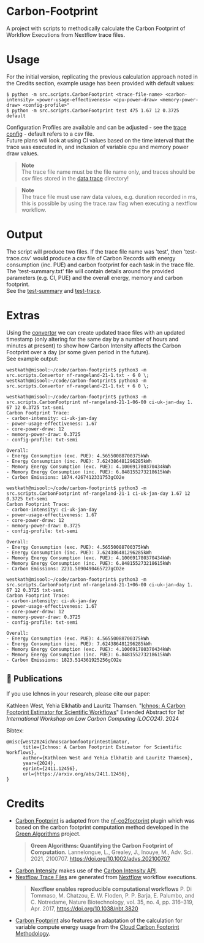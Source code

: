 # Carbon-Footprint
A project with scripts to methodically calculate the Carbon Footprint of Workflow Executions from Nextflow trace files.

# Usage
For the initial version, replicating the previous calculation approach noted in the Credits section, example usage has been provided with default values:
```
$ python -m src.scripts.CarbonFootprint <trace-file-name> <carbon-intensity> <power-usage-effectiveness> <cpu-power-draw> <memory-power-draw> <config-profile>"  
$ python -m src.scripts.CarbonFootprint test 475 1.67 12 0.3725 default
```    
Configuration Profiles are available and can be adjusted - see the [trace config](config/trace.conf) - default refers to a csv file.   
Future plans will look at using CI values based on the time interval that the trace was executed in, and inclusion of variable cpu and memory power draw values. 

> **Note**  
> The trace file name must be the file name only, and traces should be csv files stored in the [data trace](data/trace/) directory!

> **Note**  
> The trace file must use raw data values, e.g. duration recorded in ms, this is possible by using the trace.raw flag when executing a nextflow workflow. 

# Output
The script will produce two files. If the trace file name was 'test', then 'test-trace.csv' would produce a csv file of Carbon Records with energy consumption (inc. PUE) and carbon footprint for each task in the trace file. The 'test-summary.txt' file will contain details around the provided parameters (e.g. CI, PUE) and the overall energy, memory and carbon footprint.     
See the [test-summary](output/test-summary.txt) and [test-trace](output/test-trace.csv). 

# Extras
Using the [convertor](src/scripts/Convertor.py) we can create updated trace files with an updated timestamp (only altering for the same day by a number of hours and minutes at present) to show how Carbon Intensity affects the Carbon Footprint over a day (or some given period in the future).   
See example output:
```
westkath@misool:~/code/carbon-footprint$ python3 -m src.scripts.Convertor nf-rangeland-21-1.txt - 6 0 \;
westkath@misool:~/code/carbon-footprint$ python3 -m src.scripts.Convertor nf-rangeland-21-1.txt + 6 0 \;

westkath@misool:~/code/carbon-footprint$ python3 -m src.scripts.CarbonFootprint nf-rangeland-21-1-06-00 ci-uk-jan-day 1.
67 12 0.3725 txt-semi
Carbon Footprint Trace:
- carbon-intensity: ci-uk-jan-day
- power-usage-effectiveness: 1.67
- core-power-draw: 12
- memory-power-draw: 0.3725
- config-profile: txt-semi

Overall:
- Energy Consumption (exc. PUE): 4.56550088700375kWh
- Energy Consumption (inc. PUE): 7.624386481296285kWh
- Memory Energy Consumption (exc. PUE): 4.100691780370434kWh
- Memory Energy Consumption (inc. PUE): 6.848155273218615kWh
- Carbon Emissions: 1874.4267412331753gCO2e

westkath@misool:~/code/carbon-footprint$ python3 -m src.scripts.CarbonFootprint nf-rangeland-21-1 ci-uk-jan-day 1.67 12
0.3725 txt-semi
Carbon Footprint Trace:
- carbon-intensity: ci-uk-jan-day
- power-usage-effectiveness: 1.67
- core-power-draw: 12
- memory-power-draw: 0.3725
- config-profile: txt-semi

Overall:
- Energy Consumption (exc. PUE): 4.56550088700375kWh
- Energy Consumption (inc. PUE): 7.624386481296285kWh
- Memory Energy Consumption (exc. PUE): 4.100691780370434kWh
- Memory Energy Consumption (inc. PUE): 6.848155273218615kWh
- Carbon Emissions: 2231.5090490465727gCO2e

westkath@misool:~/code/carbon-footprint$ python3 -m src.scripts.CarbonFootprint nf-rangeland-21-1+06-00 ci-uk-jan-day 1.
67 12 0.3725 txt-semi
Carbon Footprint Trace:
- carbon-intensity: ci-uk-jan-day
- power-usage-effectiveness: 1.67
- core-power-draw: 12
- memory-power-draw: 0.3725
- config-profile: txt-semi

Overall:
- Energy Consumption (exc. PUE): 4.56550088700375kWh
- Energy Consumption (inc. PUE): 7.624386481296285kWh
- Memory Energy Consumption (exc. PUE): 4.100691780370434kWh
- Memory Energy Consumption (inc. PUE): 6.848155273218615kWh
- Carbon Emissions: 1823.514361925256gCO2e
```

## 📖 Publications

If you use Ichnos in your research, please cite our paper:

Kathleen West, Yehia Elkhatib and Lauritz Thamsen. "[Ichnos: A Carbon Footprint Estimator for Scientific Workflows](https://arxiv.org/abs/2411.12456)" Extended Abstract for *1st International Workshop on Low Carbon Computing (LOCO24)*. 2024

Bibtex:
```
@misc{west2024ichnoscarbonfootprintestimator,
      title={Ichnos: A Carbon Footprint Estimator for Scientific Workflows}, 
      author={Kathleen West and Yehia Elkhatib and Lauritz Thamsen},
      year={2024},
      eprint={2411.12456},
      url={https://arxiv.org/abs/2411.12456}, 
}
```


# Credits
- [Carbon Footprint](src/scripts/CarbonFootprint.py) is adapted from the [nf-co2footprint](https://github.com/nextflow-io/nf-co2footprint) plugin which was based on the carbon footprint computation method developed in the [Green Algorithms](https://www.green-algorithms.org/) project. 
  > **Green Algorithms: Quantifying the Carbon Footprint of Computation.**
  > Lannelongue, L., Grealey, J., Inouye, M.,
  > Adv. Sci. 2021, 2100707. https://doi.org/10.1002/advs.202100707
- [Carbon Intensity](src/scripts/CarbonIntensity.py) makes use of the [Carbon Intensity API](https://carbonintensity.org.uk/).
- [Nextflow Trace Files](data/trace/) are generated from [Nextflow]() workflow executions. 
  > **Nextflow enables reproducible computational workflows**
  > P. Di Tommaso, M. Chatzou, E. W. Floden, P. P. Barja, E. Palumbo, and C. Notredame,
  > Nature Biotechnology, vol. 35, no. 4, pp. 316–319, Apr. 2017, https://doi.org/10.1038/nbt.3820
- [Carbon Footprint](src/scripts/CarbonFootprint.py) also features an adaptation of the calculation for variable compute energy usage from the [Cloud Carbon Footprint Methodology](https://www.cloudcarbonfootprint.org/docs/methodology/).
